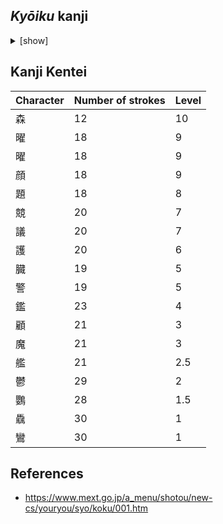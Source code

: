 ## _Kyōiku_ kanji

<details>
<summary>[show]</summary>

| Character | Number of strokes | Grade |
|---|---|---|
| 森 | 12 | 1 |
| 曜 | 18 | 2 |
| 顔 | 18 | 2 |
| 題 | 18 | 3 |
| 競 | 20 | 4 |
| 議 | 20 | 4 |
| 護 | 20 | 5 |
| 臓 | 19 | 6 |
| 警 | 19 | 6 |

</details>

## Kanji Kentei

| Character | Number of strokes | Level |
|---|---|---|
| 森 | 12 | 10 |
| 曜 | 18 | 9 |
| 曜 | 18 | 9 |
| 顔 | 18 | 9 |
| 題 | 18 | 8 |
| 競 | 20 | 7 |
| 議 | 20 | 7 |
| 護 | 20 | 6 |
| 臓 | 19 | 5 |
| 警 | 19 | 5 |
| 鑑 | 23 | 4 |
| 顧 | 21 | 3 |
| 魔 | 21 | 3 |
| 艦 | 21 | 2.5 |
| 鬱 | 29 | 2 |
| 鸚 | 28 | 1.5 |
| 驫 | 30 | 1 |
| 鸞 | 30 | 1 |

## References

* https://www.mext.go.jp/a_menu/shotou/new-cs/youryou/syo/koku/001.htm

